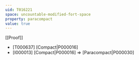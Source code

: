 ```yaml
---
uid: T016221
space: uncountable-modified-fort-space
property: paracompact
value: true
---
```

[[Proof]]

* [T000637] [Compact|P000016]
* [I000013] [Compact|P000016] => [Paracompact|P000030]

